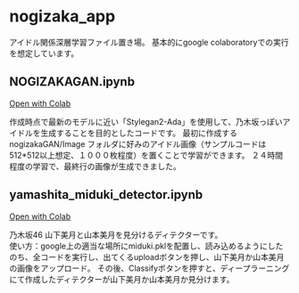 # nogizaka_app
アイドル関係深層学習ファイル置き場。
基本的にgoogle colaboratoryでの実行を想定しています。

## NOGIZAKAGAN.ipynb
[Open with Colab](https://colab.research.google.com/github/KN711/nogizaka_app/blob/master/NOGIZAKAGAN.ipynb)

作成時点で最新のモデルに近い「Stylegan2-Ada」を使用して、乃木坂っぽいアイドルを生成することを目的としたコードです。
最初に作成する nogizakaGAN/Image フォルダに好みのアイドル画像（サンプルコードは512*512以上想定、１０００枚程度）を置くことで学習ができます。
２４時間程度の学習で、最終行の画像が生成できました。

## yamashita_miduki_detector.ipynb
[Open with Colab](https://colab.research.google.com/github/KN711/nogizaka_app/blob/master/yamashita_miduki_detector.ipynb)

乃木坂46 山下美月と山本美月を見分けるディテクターです。  
使い方：google上の適当な場所にmiduki.pklを配置し、読み込めるようにしたのち、全コードを実行し、出てくるuploadボタンを押し、山下美月か山本美月の画像をアップロード。
その後、Classifyボタンを押すと、ディープラーニングにて作成したディテクターが山下美月か山本美月か見分けます。  
